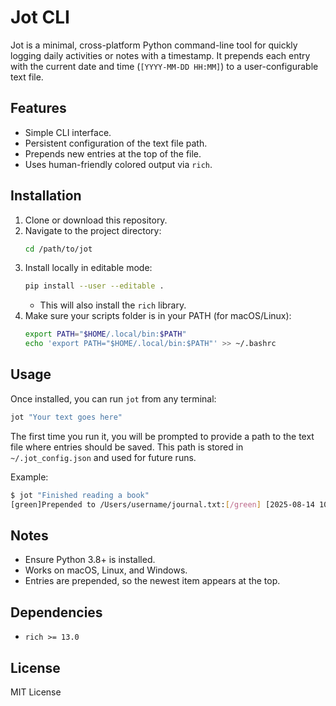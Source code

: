 # Jot CLI

Jot is a minimal, cross-platform Python command-line tool for quickly logging daily activities or notes with a timestamp. It prepends each entry with the current date and time (`[YYYY-MM-DD HH:MM]`) to a user-configurable text file.

## Features
- Simple CLI interface.
- Persistent configuration of the text file path.
- Prepends new entries at the top of the file.
- Uses human-friendly colored output via `rich`.

## Installation

1. Clone or download this repository.
2. Navigate to the project directory:
   ```bash
   cd /path/to/jot
   ```
3. Install locally in editable mode:
   ```bash
   pip install --user --editable .
   ```
   - This will also install the `rich` library.
4. Make sure your scripts folder is in your PATH (for macOS/Linux):
   ```bash
   export PATH="$HOME/.local/bin:$PATH"
   echo 'export PATH="$HOME/.local/bin:$PATH"' >> ~/.bashrc
   ```

## Usage

Once installed, you can run `jot` from any terminal:

```bash
jot "Your text goes here"
```

The first time you run it, you will be prompted to provide a path to the text file where entries should be saved. This path is stored in `~/.jot_config.json` and used for future runs.

Example:
```bash
$ jot "Finished reading a book"
[green]Prepended to /Users/username/journal.txt:[/green] [2025-08-14 10:30] Finished reading a book
```

## Notes
- Ensure Python 3.8+ is installed.
- Works on macOS, Linux, and Windows.
- Entries are prepended, so the newest item appears at the top.

## Dependencies
- `rich >= 13.0`

## License
MIT License
